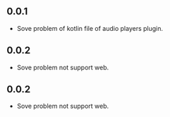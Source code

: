 ## 0.0.1

* Sove problem of kotlin file of audio players plugin.

## 0.0.2

* Sove problem not support web.

## 0.0.2

* Sove problem not support web.